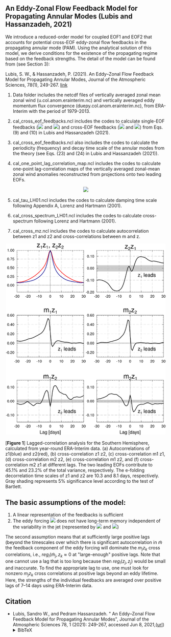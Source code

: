 ## An Eddy-Zonal Flow Feedback Model for Propagating Annular Modes (Lubis and Hassanzadeh, 2021)

We introduce a reduced-order model for coupled EOF1 and EOF2 that accounts for potential cross-EOF eddy-zonal flow feedbacks in the propagating annular mode (PAM). Using the analytical solution of this model, we derive conditions for the existence of the propagating regime based on the feedback strengths. The detail of the model can be found from (see Section 3):

Lubis, S. W., & Hassanzadeh, P. (2021). An Eddy–Zonal Flow Feedback Model for Propagating Annular Modes, Journal of the Atmospheric Sciences, 78(1), 249-267. [link](https://journals.ametsoc.org/view/journals/atsc/78/1/jas-d-20-0214.1.xml)

1. Data folder includes the netcdf files of vertically averaged zonal mean zonal wind (u.col.anom.erainterim.nc) and vertically averaged eddy momentum flux convergence (duepy.col.anom.erainterim.nc), from ERA-Interim with the period of 1979-2013.

2. cal_cross_eof_feedbacks.ncl includes the codes to calculate single-EOF feedbacks (<img src="https://render.githubusercontent.com/render/math?math=b_{11}"> and <img src="https://render.githubusercontent.com/render/math?math=b_{22}">) and cross-EOF feedbacks (<img src="https://render.githubusercontent.com/render/math?math=b_{12}"> and <img src="https://render.githubusercontent.com/render/math?math=b_{21}">) from Eqs. (9) and (10) in Lubis and Hassanzadeh (2021).

3. cal_cross_eof_feedbacks.ncl also includes the codes to calculate the periodicity (frequency) and decay time scale of the annular modes from the theory (see Eqs. (23) and (24) in Lubis and Hassanzadeh (2021)).

4. cal_one_point_lag_correlation_map.ncl includes the codes to calculate one-point lag-correlation maps of the vertically averaged zonal-mean zonal wind anomalies reconstructed from projections onto two leading EOFs.


<p align="center">
  <img src="https://github.com/sandrolubis/Cross-EOF-Eddy-Feedback-Model/blob/main/example/one_point_lag_correlation_map.png" width="500">
</p>

5. cal_tau_LH01.ncl includes the codes to calculate damping time scale following Appendix A, Lorenz and Hartmann (2001).

6. cal_cross_spectrum_LH01.ncl includes the codes to calculate cross-spectrum following Lorenz and Hartmann (2001).

7. cal_cross_mz.ncl includes the codes to calculate autocorrelation between z1 and z2 and cross-correlations between m and z.


<p align="center">
  <img src="https://github.com/sandrolubis/Cross-EOF-Eddy-Feedback-Model/blob/main/example/ccr_erainterim_full_grid_new.png" width="500">
</p>

[**Figure 1**] Lagged-correlation analysis for the Southern Hemisphere, calculated from year-round ERA-Interim data. (a) Autocorrelations of z1(blue) and z2(red), (b) cross-correlation z1 z2, (c) cross-correlation m1 z1, (d) cross-correlation m2 z2, (e) cross-correlation m1 z2, and (f) cross-correlation m2 z1 at different lags. The two leading EOFs contribute to 45.1% and 23.2% of the total variance, respectively. The e-folding decorrelation time scales of z1 and z2 are 10.3 and 8.1 days, respectively. Gray shading represents 5% significance level according to the test of Bartlett.

## The basic assumptions of the model:
1. A linear representation of the feedbacks is sufficient
2. The eddy forcing <img src="https://render.githubusercontent.com/render/math?math=m"> does not have long-term memory independent of the variability in the jet (represented by <img src="https://render.githubusercontent.com/render/math?math=z_1"> and <img src="https://render.githubusercontent.com/render/math?math=z_2">)

The second assumption means that at sufficiently large positive lags (beyond the timescales over which there is significant autocorrelation in $\tilde{m}$ the feedback component of the eddy forcing will dominate the $m_jz_k$ cross correlations, i.e., $reg_l(\tilde{m}_j,z_k \approx 0$ at "large-enough" positive lags. Note that one cannot use a lag that is too long because then $reg_l(z_j,z_j)$ would be small and inaccurate. To find the appropriate lag to use, one must look for nonzero $m_jz_k$ cross correlations at positive lags beyond an eddy lifetime. Here, the strengths of the individual feedbacks are averaged over positive lags of 7–14 days using ERA-Interim data.


## Citation


- Lubis, Sandro W., and Pedram Hassanzadeh. " An Eddy–Zonal Flow Feedback Model for Propagating Annular Modes", Journal of the Atmospheric Sciences 78, 1 (2021): 249-267, accessed Jun 8, 2021,([url](https://doi.org/10.1175/JAS-D-20-0214.1))<details><summary>BibTeX</summary><pre>
@article { Lubis_AMS_2021,
      author = {Sandro W. Lubis and Pedram Hassanzadeh},
      title = {An Eddy–Zonal Flow Feedback Model for Propagating Annular Modes},
      journal = {Journal of the Atmospheric Sciences},
      year = {2021},
      publisher = {American Meteorological Society},
      address = {Boston MA, USA},
      volume = {78},
      number = {1},
      doi = {10.1175/JAS-D-20-0214.1},
      pages= {249 - 267},
      url = "https://journals.ametsoc.org/view/journals/atsc/78/1/jas-d-20-0214.1.xml"
}</pre></details>
